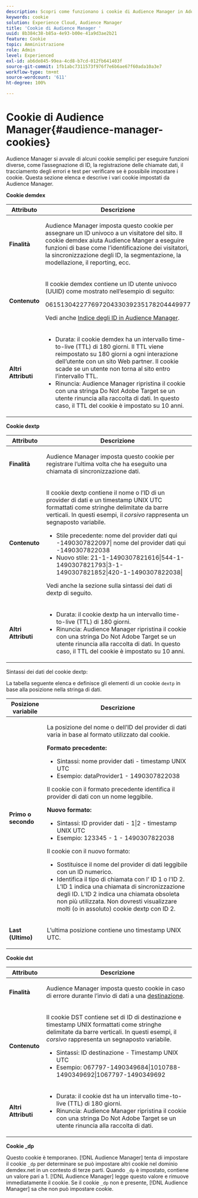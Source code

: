 ```yaml
---
description: Scopri come funzionano i cookie di Audience Manager in Adobe Experience Cloud.
keywords: cookie
solution: Experience Cloud, Audience Manager
title: 'Cookie di Audience Manager '
uuid: 8b384c38-b85a-4e93-b00e-41a9d3ae2b21
feature: Cookie
topic: Amministrazione
role: Admin
level: Experienced
exl-id: ab6de845-99ea-4cd8-b7cd-012fb641403f
source-git-commit: 1fb1abc7311573f976f7e6b6ae67f60ada10a3e7
workflow-type: tm+mt
source-wordcount: '611'
ht-degree: 100%

---
```


# Cookie di Audience Manager{#audience-manager-cookies}

Audience Manager si avvale di alcuni cookie semplici per eseguire funzioni diverse, come l’assegnazione di ID, la registrazione delle chiamate dati, il tracciamento degli errori e test per verificare se è possibile impostare i cookie. Questa sezione elenca e descrive i vari cookie impostati da Audience Manager.

**Cookie demdex**

<table id="table_1CCF7EA2BC9E421F8DEECA5F611E33F6"> 
 <thead> 
  <tr> 
   <th colname="col1" class="entry"> Attributo </th> 
   <th colname="col2" class="entry"> Descrizione </th> 
  </tr> 
 </thead>
 <tbody> 
  <tr> 
   <td colname="col1"> <p> <b>Finalità</b> </p> </td> 
   <td colname="col2"> <p> <span class="keyword"> Audience Manager </span> imposta questo cookie per assegnare un ID univoco a un visitatore del sito. Il cookie <span class="wintitle">demdex</span> aiuta <span class="keyword">Audience Manger</span> a eseguire funzioni di base come l’identificazione dei visitatori, la sincronizzazione degli ID, la segmentazione, la modellazione, il reporting, ecc. </p> </td> 
  </tr> 
  <tr> 
   <td colname="col1"> <p> <b>Contenuto</b> </p> </td> 
   <td colname="col2"> <p>Il cookie <span class="wintitle"> demdex </span> contiene un ID utente univoco (UUID) come mostrato nell’esempio di seguito: </p> <p> <span class="codeph"> 06151304227769720433039235178204449977 </span> </p> <p>Vedi anche <a href="https://experienceleague.adobe.com/docs/audience-manager/user-guide/reference/ids-in-aam.html?lang=it" format="https" scope="external">Indice degli ID in Audience Manager</a>. </p> </td> 
  </tr> 
  <tr> 
   <td colname="col1"> <p> <b>Altri Attributi</b> </p> </td> 
   <td colname="col2"> <p> 
     <ul id="ul_11291DA87C5045E880034E06C863BCDA"> 
      <li id="li_40C30A06A12449A4A8748621223CA71B">Durata: il cookie <span class="wintitle"> demdex </span> ha un intervallo time-to-live (TTL) di 180 giorni. Il TTL viene reimpostato su 180 giorni a ogni interazione dell’utente con un sito Web partner. Il cookie scade se un utente non torna al sito entro l’intervallo TTL. </li> 
      <li id="li_A589EDA2198249829207A183872EF1FF">Rinuncia: <span class="keyword"> Audience Manager </span> ripristina il cookie con una stringa <span class="codeph"> Do Not Adobe Target </span> se un utente rinuncia alla raccolta di dati. In questo caso, il TTL del cookie è impostato su 10 anni. </li> 
     </ul> </p> </td> 
  </tr> 
 </tbody> 
</table>

**Cookie dextp**

<table id="table_7343C9C9ADD24D3FA693ECC76E4A4045"> 
 <thead> 
  <tr> 
   <th colname="col1" class="entry"> Attributo </th> 
   <th colname="col2" class="entry"> Descrizione </th> 
  </tr> 
 </thead>
 <tbody> 
  <tr> 
   <td colname="col1"> <p> <b>Finalità</b> </p> </td> 
   <td colname="col2"> <p> <span class="keyword"> Audience Manager </span> imposta questo cookie per registrare l’ultima volta che ha eseguito una chiamata di sincronizzazione dati. </p> </td> 
  </tr> 
  <tr> 
   <td colname="col1"> <p> <b>Contenuto</b> </p> </td> 
   <td colname="col2"> <p>Il cookie <span class="wintitle"> dextp </span> contiene il nome o l’ID di un provider di dati e un timestamp UNIX UTC formattati come stringhe delimitate da barre verticali. In questi esempi, il <i>corsivo</i> rappresenta un segnaposto variabile. </p> <p> 
     <ul id="ul_80D0BC3FCF06470991E12712401D784A"> 
      <li id="li_03747A433CEB4756A26CD866E716B89D">Stile precedente: <span class="codeph"> <span class="varname"> nome del provider dati qui </span>-1490307822097| <span class="varname"> nome del provider dati qui </span>-1490307822038 </span> </li> 
      <li id="li_79E7000E82DB4ADA9E9887B017343B2D">Nuovo stile: <span class="codeph"> 21-1-1490307821616|544-1-1490307821793|3-1-1490307821852|420-1-1490307822038| </span> </li> 
     </ul> </p> <p>Vedi anche la sezione sulla sintassi dei dati di dextp di seguito. </p> </td> 
  </tr> 
  <tr> 
   <td colname="col1"> <p> <b>Altri Attributi</b> </p> </td> 
   <td colname="col2"> <p> 
     <ul id="ul_4922AC2CD55D4C888A6FBEB22F8B889B"> 
      <li id="li_91A68C44E53840379C2ACDED25468735">Durata: il cookie <span class="wintitle"> dextp </span> ha un intervallo time-to-live (TTL) di 180 giorni. </li> 
      <li id="li_6B8C674EFAAC4DABA0A640CF29247F99">Rinuncia: <span class="keyword"> Audience Manager </span> ripristina il cookie con una stringa <span class="codeph"> Do Not Adobe Target </span> se un utente rinuncia alla raccolta di dati. In questo caso, il TTL del cookie è impostato su 10 anni. </li> 
     </ul> </p> </td> 
  </tr> 
 </tbody> 
</table>

Sintassi dei dati del cookie dextp:

La tabella seguente elenca e definisce gli elementi di un cookie `dextp` in base alla posizione nella stringa di dati.

<table id="table_BE00604B97F24F5A94AA4F566063D785"> 
 <thead> 
  <tr> 
   <th colname="col1" class="entry"> Posizione variabile </th> 
   <th colname="col2" class="entry"> Descrizione </th> 
  </tr> 
 </thead>
 <tbody> 
  <tr> 
   <td colname="col1"> <p> <b>Primo o secondo</b> </p> </td> 
   <td colname="col2"> <p>La posizione del nome o dell’ID del provider di dati varia in base al formato utilizzato dal cookie. </p> <p> <b>Formato precedente:</b> </p> <p> 
     <ul id="ul_5BFBF40E3FE849CA859030F2D070FDF6"> 
      <li id="li_E8F4DC0CB15B472ABE9892B3A61D7F77">Sintassi: <span class="codeph"> <span class="varname"> nome provider dati </span> - <span class="varname"> timestamp UNIX UTC </span> </span> </li> 
      <li id="li_7CD8B101156140F49EA97B18E9591402">Esempio: <span class="codeph"> dataProvider1 - 1490307822038 </span> </li> 
     </ul> </p> <p>Il cookie con il formato precedente identifica il provider di dati con un nome leggibile. </p> <p> <b>Nuovo formato:</b> </p> <p> 
     <ul id="ul_AC6225CA781746148C125F21DFED1ED9"> 
      <li id="li_29C4B52E398B4EA28944980A15B05A57">Sintassi: <span class="codeph"> <span class="varname"> ID provider dati </span> - 1|2 - <span class="varname"> timestamp UNIX UTC </span> </span> </li> 
      <li id="li_3BF30CA5FED242DF96E0B54AFC64B06F">Esempio: <span class="codeph"> 123345 - 1 - 1490307822038 </span> </li> 
     </ul> </p> <p>Il cookie con il nuovo formato: </p> <p> 
     <ul id="ul_F05A91A455FA44C7A71186C0C9E31630"> 
      <li id="li_A8C9638173684359BABC4207845A4F48">Sostituisce il nome del provider di dati leggibile con un ID numerico. </li> 
      <li id="li_28F1E2DB24904E53BE9718AD788CE61E">Identifica il tipo di chiamata con l’ ID 1 o l’ID 2. L’ID 1 indica una chiamata di sincronizzazione degli ID. L’ID 2 indica una chiamata obsoleta non più utilizzata. Non dovresti visualizzare molti (o in assoluto) cookie dextp con ID 2. </li> 
     </ul> </p> </td> 
  </tr> 
  <tr> 
   <td colname="col1"> <p> <b>Last (Ultimo)</b> </p> </td> 
   <td colname="col2"> <p>L’ultima posizione contiene uno timestamp UNIX UTC. </p> </td> 
  </tr> 
 </tbody> 
</table>

**Cookie dst**

<table id="table_83AE9B6350C6408BAECD9FCF33022B98"> 
 <thead> 
  <tr> 
   <th colname="col1" class="entry"> Attributo </th> 
   <th colname="col2" class="entry"> Descrizione </th> 
  </tr> 
 </thead>
 <tbody> 
  <tr> 
   <td colname="col1"> <p> <b>Finalità</b> </p> </td> 
   <td colname="col2"> <p> <span class="keyword"> Audience Manager </span> imposta questo cookie in caso di errore durante l’invio di dati a una <a href="https://experienceleague.adobe.com/docs/audience-manager/user-guide/features/destinations/destinations.html?lang=it" format="https" scope="external">destinazione</a>. </p> </td> 
  </tr> 
  <tr> 
   <td colname="col1"> <p> <b>Contenuto</b> </p> </td> 
   <td colname="col2"> <p> Il cookie <span class="wintitle"> DST </span> contiene set di ID di destinazione e timestamp UNIX formattati come stringhe delimitate da barre verticali. In questi esempi, il <i>corsivo</i> rappresenta un segnaposto variabile. </p> <p> 
     <ul id="ul_CE98076A02DA413486C1D341E9806889"> 
      <li id="li_850209D956644749B98C7A208C825C15">Sintassi: <span class="codeph"> <span class="varname"> ID destinazione </span> - <span class="varname"> Timestamp UNIX UTC </span> </span> </li> 
      <li id="li_4A22152C70844733982230EBF7B9EB78">Esempio: <span class="codeph"> 067797-1490349684|1010788-1490349692|1067797-1490349692 </span> </li> 
     </ul> </p> </td> 
  </tr> 
  <tr> 
   <td colname="col1"> <p> <b>Altri Attributi</b> </p> </td> 
   <td colname="col2"> <p> 
     <ul id="ul_5D13DD701B484B51BF2808A69A919106"> 
      <li id="li_4E665114C63246FBA32A4E19984D2693">Durata: il cookie <span class="wintitle"> dst </span> ha un intervallo time-to-live (TTL) di 180 giorni. </li> 
      <li id="li_A682B566704F43D2AB72487EFF212474">Rinuncia: <span class="keyword"> Audience Manager </span> ripristina il cookie con una stringa <span class="codeph"> Do Not Adobe Target </span> se un utente rinuncia alla raccolta di dati. </li> 
     </ul> </p> </td> 
  </tr> 
 </tbody> 
</table>

**Cookie _dp**

Questo cookie è temporaneo. [!DNL Audience Manager] tenta di impostare il cookie `_dp` per determinare se può impostare altri cookie nel dominio demdex.net in un contesto di terze parti. Quando `_dp` è impostato, contiene un valore pari a 1. [!DNL Audience Manager] legge questo valore e rimuove immediatamente il cookie. Se il cookie `_dp` non è presente, [!DNL Audience Manager] sa che non può impostare cookie.
